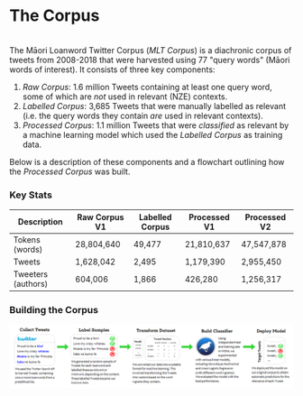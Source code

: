 # The Corpus
<br>
The Māori Loanword Twitter Corpus (<i>MLT Corpus</i>) is a diachronic corpus of tweets from 2008-2018 that were harvested using 77 "query words" (Māori words of interest). It consists of three key components:

1. <i>Raw Corpus</i>: 1.6 million Tweets containing at least one query word, some of which are <i>not</i> used in relevant (NZE) contexts.
2. <i>Labelled Corpus</i>: 3,685 Tweets that were manually labelled as relevant (i.e. the query words they contain <i>are</i> used in relevant contexts).
3. <i>Processed Corpus</i>: 1.1 million Tweets that were <i>classified</i> as relevant by a machine learning model which used the <i>Labelled Corpus</i> as training data. 

Below is a description of these components and a flowchart outlining how the <i>Processed Corpus</i> was built. 

### Key Stats
| Description          | Raw Corpus V1 | Labelled Corpus | Processed V1     | Processed V2 |
| ---------------------|---------------|-----------------| -----------------|--------------|
| Tokens (words)       | 28,804,640    | 49,477          | 21,810,637       | 47,547,878   | 
| Tweets               | 1,628,042     | 2,495           | 1,179,390        | 2,955,450    |
| Tweeters (authors)   | 604,006       | 1,866           | 426,280          | 1,256,317    |

### Building the Corpus
 <img src="../pics/Process2.png" alt="Process" width="1500"/>
